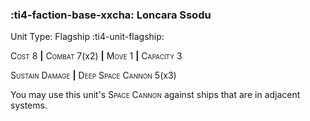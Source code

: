 ### :ti4-faction-base-xxcha: **Loncara Ssodu**

Unit Type: Flagship :ti4-unit-flagship:

<span style="font-variant:small-caps;">Cost</span> 8 __|__ <span style="font-variant:small-caps;">Combat</span> 7(x2) __|__ <span style="font-variant:small-caps;">Move</span> 1 __|__ <span style="font-variant:small-caps;">Capacity</span> 3

<span style="font-variant:small-caps;">Sustain Damage</span> __|__ <span style="font-variant:small-caps;">Deep Space Cannon</span> 5(x3)

You may use this unit's <span style="font-variant:small-caps;">Space Cannon</span> against ships that are in adjacent systems.
